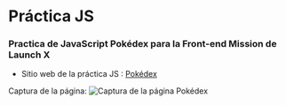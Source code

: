# Práctica JS
### Practica de JavaScript Pokédex para la Front-end Mission de Launch X

* Sitio web de la práctica JS : [Pokédex]()

Captura de la página:
![Captura de la página Pokédex]()